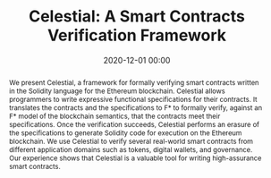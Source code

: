 ---
title: "Celestial: A Smart Contracts Verification Framework"
category: papers
date: 2020-12-01 00:00
conference: Microsoft Research Technical Report
authors: Samvid Dharanikota, Suvam Mukherjee, Chandrika Bhardwaj, Aseem Rastogi, Akash Lal 
abstract: We present Celestial, a framework for formally verifying smart contracts written in the Solidity language for the Ethereum blockchain. Celestial allows programmers to write expressive functional specifications for their contracts. It translates the contracts and the specifications to F* to formally verify, against an F* model of the blockchain semantics, that the contracts meet their specifications. Once the verification succeeds, Celestial performs an erasure of the specifications to generate Solidity code for execution on the Ethereum blockchain. We use Celestial to verify several real-world smart contracts from different application domains such as tokens, digital wallets, and governance. Our experience shows that Celestial is a valuable tool for writing high-assurance smart contracts.
paperlink: https://www.microsoft.com/en-us/research/uploads/prod/2020/12/celestial.pdf
hidden: true # don't count this post in blog pagination
paperid: 5
---